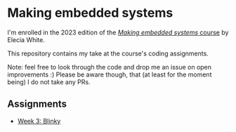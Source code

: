 # Making embedded systems

I'm enrolled in the 2023 edition of the [_Making embedded systems_ course](https://classpert.com/classpertx/courses/making-embedded-systems/cohort) by Elecia White.

This repository contains my take at the course's coding assignments.

Note: feel free to look through the code and drop me an issue on open improvements :)
Please be aware though, that (at least for the moment being) I do not take any PRs.

## Assignments

- [Week 3: Blinky](homework/week_3/blinky/)
